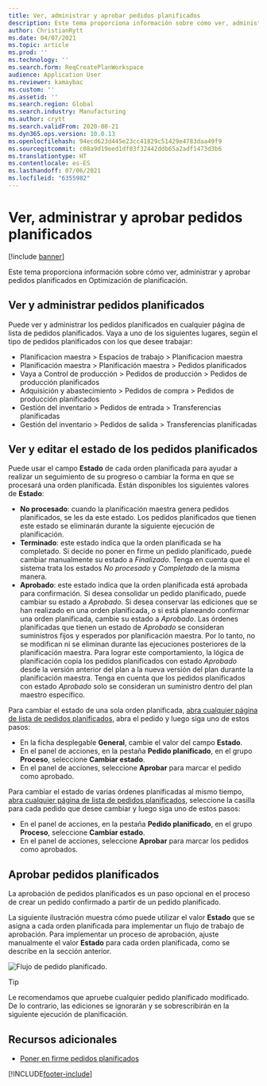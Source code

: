 ```yaml
---
title: Ver, administrar y aprobar pedidos planificados
description: Este tema proporciona información sobre cómo ver, administrar y aprobar pedidos planificados en Optimización de planificación.
author: ChristianRytt
ms.date: 04/07/2021
ms.topic: article
ms.prod: ''
ms.technology: ''
ms.search.form: ReqCreatePlanWorkspace
audience: Application User
ms.reviewer: kamaybac
ms.custom: ''
ms.assetid: ''
ms.search.region: Global
ms.search.industry: Manufacturing
ms.author: crytt
ms.search.validFrom: 2020-08-21
ms.dyn365.ops.version: 10.0.13
ms.openlocfilehash: 94ecd623d445e23cc41829c51429e4783daa49f9
ms.sourcegitcommit: c08a9d19eed1df03f32442ddb65a2adf1473d3b6
ms.translationtype: HT
ms.contentlocale: es-ES
ms.lasthandoff: 07/06/2021
ms.locfileid: "6355982"
---
```

# <a name="view-manage-and-approve-planned-orders"></a>Ver, administrar y aprobar pedidos planificados

[!include [banner](../../includes/banner.md)]

Este tema proporciona información sobre cómo ver, administrar y aprobar pedidos planificados en Optimización de planificación.

## <a name="view-and-manage-planned-orders"></a><a name="view-planned-orders"></a>Ver y administrar pedidos planificados

Puede ver y administrar los pedidos planificados en cualquier página de lista de pedidos planificados. Vaya a uno de los siguientes lugares, según el tipo de pedidos planificados con los que desee trabajar:

- Planificacion maestra \> Espacios de trabajo \> Planificacion maestra
- Planificación maestra \> Planificación maestra \> Pedidos planificados
- Vaya a Control de producción \> Pedidos de producción \> Pedidos de producción planificados
- Adquisición y abastecimiento \> Pedidos de compra \> Pedidos de producción planificados
- Gestión del inventario \> Pedidos de entrada \> Transferencias planificadas
- Gestión del inventario \> Pedidos de salida \> Transferencias planificadas

## <a name="view-and-edit-the-status-of-planned-orders"></a>Ver y editar el estado de los pedidos planificados

Puede usar el campo **Estado** de cada orden planificada para ayudar a realizar un seguimiento de su progreso o cambiar la forma en que se procesará una orden planificada. Están disponibles los siguientes valores de **Estado**:

- **No procesado**: cuando la planificación maestra genera pedidos planificados, se les da este estado. Los pedidos planificados que tienen este estado se eliminarán durante la siguiente ejecución de planificación.
- **Terminado**: este estado indica que la orden planificada se ha completado. Si decide no poner en firme un pedido planificado, puede cambiar manualmente su estado a *Finalizado*. Tenga en cuenta que el sistema trata los estados *No procesado* y *Completado* de la misma manera.
- **Aprobado**: este estado indica que la orden planificada está aprobada para confirmación. Si desea consolidar un pedido planificado, puede cambiar su estado a *Aprobado*. Si desea conservar las ediciones que se han realizado en una orden planificada, o si está planeando confirmar una orden planificada, cambie su estado a *Aprobado*. Las órdenes planificadas que tienen un estado de *Aprobado* se consideran suministros fijos y esperados por planificación maestra. Por lo tanto, no se modifican ni se eliminan durante las ejecuciones posteriores de la planificación maestra. Para lograr este comportamiento, la lógica de planificación copia los pedidos planificados con estado *Aprobado* desde la versión anterior del plan a la nueva versión del plan durante la planificación maestra. Tenga en cuenta que los pedidos planificados con estado *Aprobado* solo se consideran un suministro dentro del plan maestro específico.

Para cambiar el estado de una sola orden planificada, [abra cualquier página de lista de pedidos planificados](#view-planned-orders), abra el pedido y luego siga uno de estos pasos:

- En la ficha desplegable **General**, cambie el valor del campo **Estado**.
- En el panel de acciones, en la pestaña **Pedido planificado**, en el grupo **Proceso**, seleccione **Cambiar estado**.
- En el panel de acciones, seleccione **Aprobar** para marcar el pedido como aprobado.

Para cambiar el estado de varias órdenes planificadas al mismo tiempo, [abra cualquier página de lista de pedidos planificados](#view-planned-orders), seleccione la casilla para cada pedido que desee cambiar y luego siga uno de estos pasos:

- En el panel de acciones, en la pestaña **Pedido planificado**, en el grupo **Proceso**, seleccione **Cambiar estado**.
- En el panel de acciones, seleccione **Aprobar** para marcar los pedidos como aprobados.

## <a name="approve-planned-orders"></a>Aprobar pedidos planificados

La aprobación de pedidos planificados es un paso opcional en el proceso de crear un pedido confirmado a partir de un pedido planificado.

La siguiente ilustración muestra cómo puede utilizar el valor **Estado** que se asigna a cada orden planificada para implementar un flujo de trabajo de aprobación. Para implementar un proceso de aprobación, ajuste manualmente el valor **Estado** para cada orden planificada, como se describe en la sección anterior.

![Flujo de pedido planificado.](media/approved-planned-orders-1.png)

> [!TIP]
> Le recomendamos que apruebe cualquier pedido planificado modificado. De lo contrario, las ediciones se ignorarán y se sobrescribirán en la siguiente ejecución de planificación.

## <a name="additional-resources"></a>Recursos adicionales

- [Poner en firme pedidos planificados](planned-order-firming.md)

[!INCLUDE[footer-include](../../../includes/footer-banner.md)]
